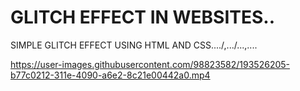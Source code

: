 # GLITCH EFFECT IN WEBSITES..
SIMPLE GLITCH EFFECT USING HTML AND CSS..../,.../...,....

https://user-images.githubusercontent.com/98823582/193526205-b77c0212-311e-4090-a6e2-8c21e00442a0.mp4
